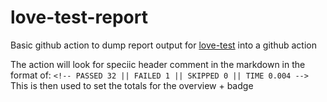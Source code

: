 # love-test-report
Basic github action to dump report output for [love-test](https://github.com/ellraiser/love-test) into a github action

The action will look for speciic header comment in the markdown in the format of:
`<!-- PASSED 32 || FAILED 1 || SKIPPED 0 || TIME 0.004 -->`
This is then used to set the totals for the overview + badge
